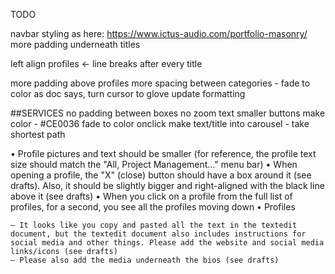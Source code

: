 TODO

navbar styling as here: https://www.ictus-audio.com/portfolio-masonry/
more padding underneath titles

left align profiles <-
line breaks after every title

more padding above profiles
more spacing between categories - fade to color as doc says, turn cursor to glove
update formatting

##SERVICES
no padding between boxes
no zoom text
smaller buttons
make color - #CE0036
fade to color onclick
make text/title into carousel - take shortest path

• Profile pictures and text should be smaller (for reference, the profile text size should match the "All, Project Management..." menu bar)
• When opening a profile, the "X" (close) button should have a box around it (see drafts). Also, it should be slightly bigger and right-aligned with the black line above it (see drafts)
• When you click on a profile from the full list of profiles, for a second, you see all the profiles moving down
• Profiles

    — It looks like you copy and pasted all the text in the textedit document, but the textedit document also includes instructions for social media and other things. Please add the website and social media links/icons (see drafts)
    — Please also add the media underneath the bios (see drafts)